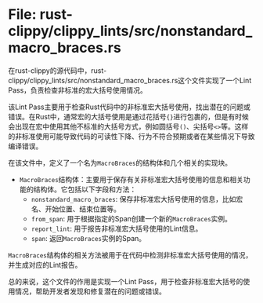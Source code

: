 # File: rust-clippy/clippy_lints/src/nonstandard_macro_braces.rs

在rust-clippy的源代码中，rust-clippy/clippy_lints/src/nonstandard_macro_braces.rs这个文件实现了一个Lint Pass，负责检查非标准的宏大括号使用情况。

该Lint Pass主要用于检查Rust代码中的非标准宏大括号使用，找出潜在的问题或错误。在Rust中，通常宏的大括号使用是通过花括号`{}`进行包裹的，但是有时候会出现在宏中使用其他不标准的大括号方式，例如圆括号`()`、尖括号`<>`等。这样的非标准使用可能导致代码的可读性下降、行为不符合预期或者在某些情况下导致编译错误。

在该文件中，定义了一个名为`MacroBraces`的结构体和几个相关的实现块。

- `MacroBraces`结构体：主要用于保存有关非标准宏大括号使用的信息和相关功能的结构体。它包括以下字段和方法：
  - `nonstandard_macro_braces`: 保存非标准宏大括号使用的信息，比如宏名、开始位置、结束位置等。
  - `from_span`: 用于根据指定的Span创建一个新的`MacroBraces`实例。
  - `report_lint`: 用于报告非标准宏大括号使用的Lint信息。
  - `span`: 返回`MacroBraces`实例的Span。

`MacroBraces`结构体的相关方法被用于在代码中检测非标准宏大括号使用的情况，并生成对应的Lint报告。

总的来说，这个文件的作用是实现一个Lint Pass，用于检查非标准宏大括号的使用情况，帮助开发者发现和修复潜在的问题或错误。


